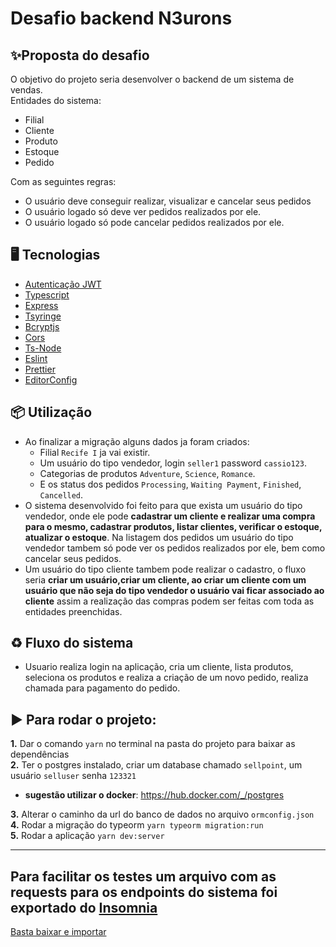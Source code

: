 # Desafio backend N3urons

## ✨Proposta do desafio

O objetivo do projeto seria desenvolver o backend de um sistema de vendas. <br />
Entidades do sistema: 
- Filial
- Cliente
- Produto
- Estoque
- Pedido


Com as seguintes regras: 
- O usuário deve conseguir realizar, visualizar e cancelar seus pedidos
- O usuário logado só deve ver pedidos realizados por ele.
- O usuário logado só pode cancelar pedidos realizados por ele.


## 🖥 Tecnologias
- [Autenticação JWT](https://github.com/auth0/node-jsonwebtoken#readme)
- [Typescript](https://github.com/microsoft/TypeScript)
- [Express](https://github.com/expressjs/express)
- [Tsyringe](https://github.com/microsoft/tsyringe)
- [Bcryptjs](https://github.com/dcodeIO/bcrypt.js/)
- [Cors](https://github.com/expressjs/cors)
- [Ts-Node](https://github.com/TypeStrong/ts-node)
- [Eslint](https://github.com/eslint/eslint)
- [Prettier](https://github.com/prettier/prettier)
- [EditorConfig](https://github.com/editorconfig/editorconfig-vscode)

## 📦 Utilização

- Ao finalizar a migração alguns dados ja foram criados: 
  - Filial `Recife I` ja vai existir. 
  - Um usuário do tipo vendedor, login `seller1` password `cassio123`.
  - Categorias de produtos `Adventure`, `Science`, `Romance`.
  - E os status dos pedidos `Processing`, `Waiting Payment`, `Finished`, `Cancelled`.
- O sistema desenvolvido foi feito para que exista um usuário do tipo vendedor, onde ele pode **cadastrar um cliente e realizar uma compra para o mesmo, cadastrar produtos, listar clientes, verificar o estoque, atualizar o estoque**. Na listagem dos pedidos um usuário do tipo vendedor tambem só pode ver os pedidos realizados por ele, bem como cancelar seus pedidos. 
- Um usuário do tipo cliente tambem pode realizar o cadastro, o fluxo seria **criar um usuário,criar um cliente, ao criar um cliente com um usuário que não seja do tipo vendedor o usuário vai ficar associado ao cliente** assim a realização das compras podem ser feitas com toda as entidades preenchidas.


## ♻ Fluxo do sistema
- Usuario realiza login na aplicação, cria um cliente, lista produtos, seleciona os produtos e realiza a criação de um novo pedido, realiza chamada para pagamento do pedido.


## ▶️ Para rodar o projeto:

 **1.** Dar o comando `yarn` no terminal na pasta do projeto para baixar as dependências<br />
 **2.** Ter o postgres instalado, criar um database chamado `sellpoint`, um usuário `selluser` senha `123321`<br />
  * **sugestão utilizar o docker**: https://hub.docker.com/_/postgres <br />
 
 **3.** Alterar o caminho da url do banco de dados no arquivo `ormconfig.json`<br />
 **4.** Rodar a migração do typeorm `yarn typeorm migration:run`<br />
 **5.** Rodar a aplicação `yarn dev:server`
 
------------------------------- 

## Para facilitar os testes um arquivo com as requests para os endpoints do sistema foi exportado do [Insomnia](https://insomnia.rest)

[Basta baixar e importar](https://github.com/lcassiol/nodejs-desafio-N3urons/blob/master/Insomnia%20-%20N3urons%20requests.json)

